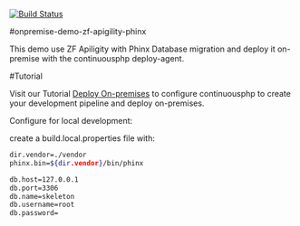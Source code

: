 [![Build Status](https://status.continuousphp.com/git-hub/continuousdemo/clevercloud-demo-zf-apigility-phinx?token=631919f9-9021-406a-9654-fd59cbf86894)](https://continuousphp.com/git-hub/continuousdemo/clevercloud-demo-zf-apigility-phinx)

#onpremise-demo-zf-apigility-phinx

This demo use ZF Apiligity with Phinx Database migration and deploy it on-premise with the continuousphp deploy-agent.

#Tutorial

Visit our Tutorial [Deploy On-premises](https://continuousphp.com/tutorial/deploy-on-premises/) to configure continuousphp to create your development pipeline and deploy on-premises.

Configure for local development:

create a build.local.properties file with:

```bash
dir.vendor=./vendor
phinx.bin=${dir.vendor}/bin/phinx

db.host=127.0.0.1
db.port=3306
db.name=skeleton
db.username=root
db.password=
```
